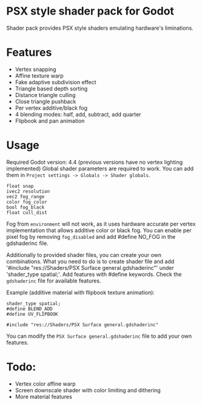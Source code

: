 # PSX style shader pack for Godot

Shader pack provides PSX style shaders emulating hardware's liminations.

# Features
- Vertex snapping
- Affine texture warp
- Fake adaptive subdivision effect
- Triangle based depth sorting
- Distance triangle culling
- Close triangle pushback
- Per vertex additive/black fog
- 4 blending modes: half, add, subtract, add quarter
- Flipbook and pan animation

# Usage
Required Godot version: 4.4 (previous versions have no vertex lighting implemented)
Global shader parameters are required to work. You can add them in `Project settings -> Globals -> Shader globals`.
```
float snap
ivec2 resolution
vec2 fog_range
color fog_color
bool fog_black
float cull_dist
```
Fog from `environment` will not work, as it uses hardware accurate per vertex implementation that allows additive color or black fog.
You can enable per pixel fog by removing `fog_disabled` and add #define NO_FOG in the gdshaderinc file.

Additionally to provided shader files, you can create your own combinations.
What you need to do is to create shader file and add '#include "res://Shaders/PSX Surface general.gdshaderinc"' under 'shader_type spatial;'. Add features with #define keywords.
Check the `gdshaderinc` file for available features.

Example (additive material with flipbook texture animation):
```
shader_type spatial;
#define BLEND_ADD
#define UV_FLIPBOOK

#include "res://Shaders/PSX Surface general.gdshaderinc"
```

You can modify the `PSX Surface general.gdshaderinc` file to add your own features.

# Todo:
- Vertex color affine warp
- Screen downscale shader with color limiting and dithering
- More material features